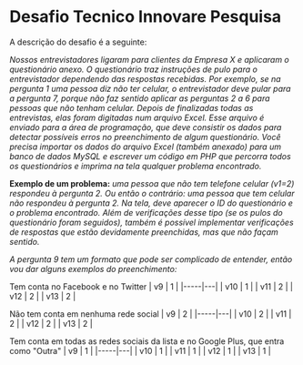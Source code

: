 # Desafio Tecnico Innovare Pesquisa

A descrição do desafio é a seguinte:

*Nossos entrevistadores ligaram para clientes da Empresa X e aplicaram o questionário anexo.
O questionário traz instruções de pulo para o entrevistador dependendo das respostas recebidas.
Por exemplo, se na pergunta 1 uma pessoa diz não ter celular, o entrevistador deve pular para a
pergunta 7, porque não faz sentido aplicar as perguntas 2 a 6 para pessoas que não tenham
celular.
Depois de finalizadas todas as entrevistas, elas foram digitadas num arquivo Excel. Esse arquivo
é enviado para a área de programação, que deve consistir os dados para detectar possíveis erros
no preenchimento de algum questionário.
Você precisa importar os dados do arquivo Excel (também anexado) para um banco de dados
MySQL e escrever um código em PHP que percorra todos os questionários e imprima na tela
qualquer problema encontrado.*

**Exemplo de um problema:** *uma pessoa que não tem telefone celular (v1=2) respondeu à
pergunta 2. Ou então o contrário: uma pessoa que tem celular não respondeu à pergunta 2. Na
tela, deve aparecer o ID do questionário e o problema encontrado. Além de verificações desse
tipo (se os pulos do questionário foram seguidos), também é possível implementar verificações
de respostas que estão devidamente preenchidas, mas que não façam sentido.*

*A pergunta 9 tem um formato que pode ser complicado de entender, então vou dar alguns
exemplos do preenchimento:*

Tem conta no Facebook e no Twitter 
| v9  | 1 |
|-----|---|
| v10 | 1 |
| v11 | 2 |
| v12 | 2 |
| v13 | 2 |

Não tem conta em nenhuma rede social
| v9  | 2 |
|-----|---|
| v10 | 2 |
| v11 | 2 |
| v12 | 2 |
| v13 | 2 |

Tem conta em todas as redes sociais da lista e no Google Plus, que entra como "Outra"
| v9  | 1 |
|-----|---|
| v10 | 1 |
| v11 | 1 |
| v12 | 1 |
| v13 | 1 |

